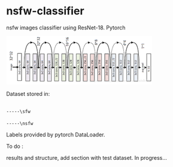 # nsfw-classifier
nsfw images classifier using ResNet-18. Pytorch


![](https://github.com/s3nh/nsfw-classifier/blob/master/images/images.png?raw=true)


Dataset stored in:

```

-----\sfw

-----\nsfw

```


Labels provided by pytorch DataLoader. 


To do :


results and structure, add section with test dataset. 
In progress... 


